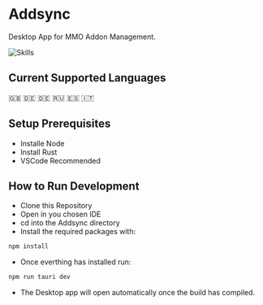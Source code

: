 # Addsync

Desktop App for MMO Addon Management.

![Skills](https://skills-icons.vercel.app/api/icons?i=vite,js,react,tauri,rust,html,css)


## Current Supported Languages
🇬🇧 🇩🇪 🇩🇪 🇷🇺 🇪🇸 🇮🇹


## Setup Prerequisites

* Installe Node
* Install Rust
* VSCode Recommended



## How to Run Development

* Clone this Repository
* Open in you chosen IDE
* cd into the Addsync directory
* Install the required packages with:
```bash
npm install
```
* Once everthing has installed run:
```bash
npm run tauri dev
```
* The Desktop app will open automatically once the build has compiled.